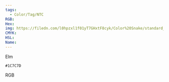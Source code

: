 ```yaml
---
tags:
  - Color/Tag/NTC
RGB:
Hex:
img: https://filedn.com/l0hpzxl1f01yT7GHxtF8cyk/Color%20Snake/standard_csv_to_svg//1C7C7D.svg
CMYK:
HSL:
Name:
---
```

Elm
```palette
#1C7C7D
```
RGB
